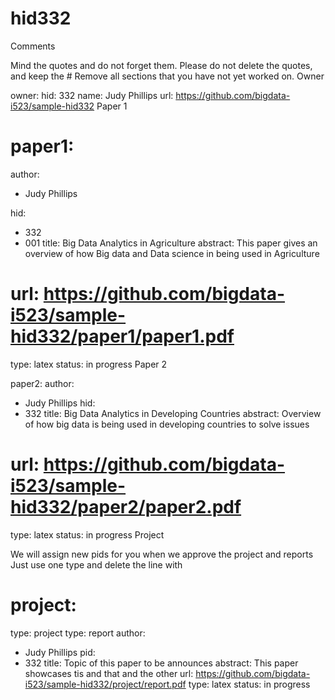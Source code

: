 # hid332
Comments

Mind the quotes and do not forget them. Please do not delete the quotes, and keep the #
Remove all sections that you have not yet worked on.
Owner

owner:
    hid: 332
    name: Judy Phillips
    url: https://github.com/bigdata-i523/sample-hid332
Paper 1

# paper1:
   author: 
   - Judy Phillips
   
   hid:
   - 332
   - 001
   title: Big Data Analytics in Agriculture
   abstract: This paper gives an overview of how Big data and Data science in being used in Agriculture
   # url: https://github.com/bigdata-i523/sample-hid332/paper1/paper1.pdf
   type: latex
   status: in progress
Paper 2

paper2:
   author: 
   - Judy Phillips
   hid:
   - 332
   title: Big Data Analytics in Developing Countries
   abstract: Overview of how big data is being used in developing countries to solve issues
   # url: https://github.com/bigdata-i523/sample-hid332/paper2/paper2.pdf   
   type: latex
   status: in progress
Project

We will assign new pids for you when we approve the project and reports
Just use one type and delete the line with

# project:
   type: project
   type: report
   author: 
   - Judy Phillips
   pid:
   - 332
   title: Topic of this paper to be announces
   abstract: This paper showcases tis and that and the other 
   url: https://github.com/bigdata-i523/sample-hid332/project/report.pdf
   type: latex
   status: in progress
